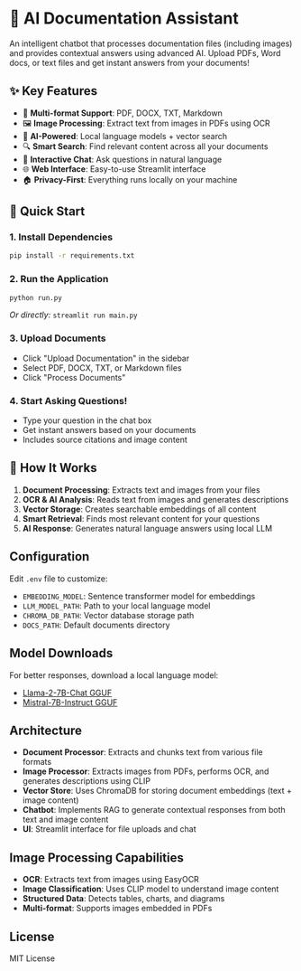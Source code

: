 # 🤖 AI Documentation Assistant

An intelligent chatbot that processes documentation files (including images) and provides contextual answers using advanced AI. Upload PDFs, Word docs, or text files and get instant answers from your documents!

## ✨ Key Features

- 📄 **Multi-format Support**: PDF, DOCX, TXT, Markdown
- 🖼️ **Image Processing**: Extract text from images in PDFs using OCR
- 🧠 **AI-Powered**: Local language models + vector search
- 🔍 **Smart Search**: Find relevant content across all your documents
- 💬 **Interactive Chat**: Ask questions in natural language
- 🌐 **Web Interface**: Easy-to-use Streamlit interface
- 🏠 **Privacy-First**: Everything runs locally on your machine

## 🚀 Quick Start

### 1. Install Dependencies
```bash
pip install -r requirements.txt
```

### 2. Run the Application
```bash
python run.py
```
*Or directly:* `streamlit run main.py`

### 3. Upload Documents
- Click "Upload Documentation" in the sidebar
- Select PDF, DOCX, TXT, or Markdown files
- Click "Process Documents"

### 4. Start Asking Questions!
- Type your question in the chat box
- Get instant answers based on your documents
- Includes source citations and image content

## 📖 How It Works

1. **Document Processing**: Extracts text and images from your files
2. **OCR & AI Analysis**: Reads text from images and generates descriptions
3. **Vector Storage**: Creates searchable embeddings of all content
4. **Smart Retrieval**: Finds most relevant content for your questions
5. **AI Response**: Generates natural language answers using local LLM

## Configuration

Edit `.env` file to customize:
- `EMBEDDING_MODEL`: Sentence transformer model for embeddings
- `LLM_MODEL_PATH`: Path to your local language model
- `CHROMA_DB_PATH`: Vector database storage path
- `DOCS_PATH`: Default documents directory

## Model Downloads

For better responses, download a local language model:
- [Llama-2-7B-Chat GGUF](https://huggingface.co/TheBloke/Llama-2-7B-Chat-GGUF)
- [Mistral-7B-Instruct GGUF](https://huggingface.co/TheBloke/Mistral-7B-Instruct-v0.1-GGUF)

## Architecture

- **Document Processor**: Extracts and chunks text from various file formats
- **Image Processor**: Extracts images from PDFs, performs OCR, and generates descriptions using CLIP
- **Vector Store**: Uses ChromaDB for storing document embeddings (text + image content)
- **Chatbot**: Implements RAG to generate contextual responses from both text and image content
- **UI**: Streamlit interface for file uploads and chat

## Image Processing Capabilities

- **OCR**: Extracts text from images using EasyOCR
- **Image Classification**: Uses CLIP model to understand image content
- **Structured Data**: Detects tables, charts, and diagrams
- **Multi-format**: Supports images embedded in PDFs

## License

MIT License